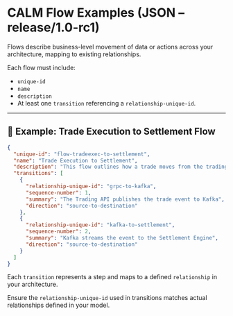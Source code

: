 # CALM Flow Examples (JSON – release/1.0-rc1)

Flows describe business-level movement of data or actions across your architecture, mapping to existing relationships.

Each flow must include:
- `unique-id`
- `name`
- `description`
- At least one `transition` referencing a `relationship-unique-id`.

---

## 🔁 Example: Trade Execution to Settlement Flow

```json
{
  "unique-id": "flow-tradeexec-to-settlement",
  "name": "Trade Execution to Settlement",
  "description": "This flow outlines how a trade moves from the trading API to the settlement system after being submitted.",
  "transitions": [
    {
      "relationship-unique-id": "grpc-to-kafka",
      "sequence-number": 1,
      "summary": "The Trading API publishes the trade event to Kafka",
      "direction": "source-to-destination"
    },
    {
      "relationship-unique-id": "kafka-to-settlement",
      "sequence-number": 2,
      "summary": "Kafka streams the event to the Settlement Engine",
      "direction": "source-to-destination"
    }
  ]
}
```

Each `transition` represents a step and maps to a defined `relationship` in your architecture.

Ensure the `relationship-unique-id` used in transitions matches actual relationships defined in your model.